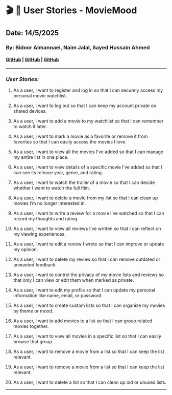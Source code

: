 # 🎬 📘 User Stories - MovieMood

## Date: 14/5/2025

### By: Bidoor Almannaei, Naim Jalal, Sayed Hussain Ahmed 

#### [GitHub](https://github.com/Bodoorr) | [GitHub](https://github.com/shsasa) | [GitHub](https://github.com/Naimjalal)

---

### **_User Stories:_**
1. As a user, I want to register and log in so that I can securely access my personal movie watchlist.

2. As a user, I want to log out so that I can keep my account private on shared devices.

3. As a user, I want to add a movie to my watchlist so that I can remember to watch it later.

4. As a user, I want to mark a movie as a favorite or remove it from favorites so that I can easily access the movies I love.

5. As a user, I want to view all the movies I’ve added so that I can manage my entire list in one place.

6. As a user, I want to view details of a specific movie I’ve added so that I can see its release year, genre, and rating.

7. As a user, I want to watch the trailer of a movie so that I can decide whether I want to watch the full film.

8. As a user, I want to delete a movie from my list so that I can clean up movies I’m no longer interested in.

9. As a user, I want to write a review for a movie I’ve watched so that I can record my thoughts and rating.

10. As a user, I want to view all reviews I’ve written so that I can reflect on my viewing experiences.

11. As a user, I want to edit a review I wrote so that I can improve or update my opinion.

12. As a user, I want to delete my review so that I can remove outdated or unwanted feedback.

13. As a user, I want to control the privacy of my movie lists and reviews so that only I can view or edit them when marked as private.

14. As a user, I want to edit my profile so that I can update my personal information like name, email, or password.

15. As a user, I want to create custom lists so that I can organize my movies by theme or mood.

16. As a user, I want to add movies to a list so that I can group related movies together.

17. As a user, I want to view all movies in a specific list so that I can easily browse that group.

18. As a user, I want to remove a movie from a list so that I can keep the list relevant.

19. As a user, I want to remove a movie from a list so that I can keep the list relevant.

20. As a user, I want to delete a list so that I can clean up old or unused lists.

---
